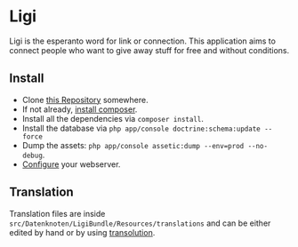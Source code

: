# Ligi

Ligi is the esperanto word for link or connection. This application aims to connect people who want to give away stuff for free and without conditions.

## Install

* Clone [this Repository](https://github.com/datenknoten/ligi) somewhere.
* If not already, [install composer](https://getcomposer.org/).
* Install all the dependencies via `composer install`.
* Install the database via `php app/console doctrine:schema:update --force`
* Dump the assets: `php app/console assetic:dump --env=prod --no-debug`.
* [Configure](http://symfony.com/doc/current/cookbook/configuration/web_server_configuration.html) your webserver.

## Translation

Translation files are inside `src/Datenknoten/LigiBundle/Resources/translations` and can be either edited by hand or by using [transolution](https://bitbucket.org/fredrik_corneliusson/transolution/).